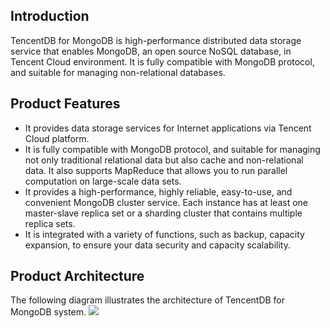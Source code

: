 ## Introduction
TencentDB for MongoDB is high-performance distributed data storage service that enables MongoDB, an open source NoSQL database, in Tencent Cloud environment. It is fully compatible with MongoDB protocol, and suitable for managing non-relational databases.
## Product Features
- It provides data storage services for Internet applications via Tencent Cloud platform.
- It is fully compatible with MongoDB protocol, and suitable for managing not only traditional relational data but also cache and non-relational data. It also supports MapReduce that allows you to run parallel computation on large-scale data sets.
- It provides a high-performance, highly reliable, easy-to-use, and convenient MongoDB cluster service. Each instance has at least one master-slave replica set or a sharding cluster that contains multiple replica sets.
- It is integrated with a variety of functions, such as backup, capacity expansion, to ensure your data security and capacity scalability. 
## Product Architecture
The following diagram illustrates the architecture of TencentDB for MongoDB system.
![](https://mccdn.qcloud.com/static/img/65628226168a3cf8d89643e8aadaeda9/jiagou.png)
